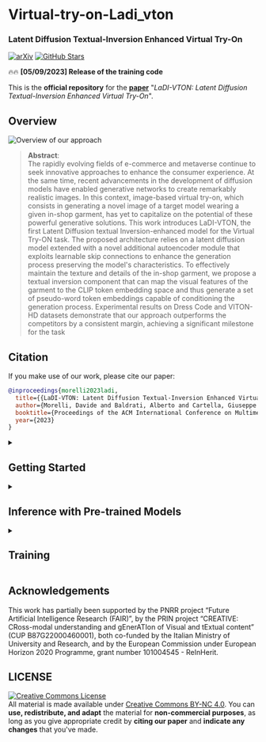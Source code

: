 # Virtual-try-on-Ladi_vton
### Latent Diffusion Textual-Inversion Enhanced Virtual Try-On

[![arXiv](https://img.shields.io/badge/arXiv-Paper-<COLOR>.svg)](https://arxiv.org/abs/2305.13501)
[![GitHub Stars](https://img.shields.io/github/stars/miccunifi/ladi-vton?style=social)]([https://github.com/miccunifi/ladi-vton](https://github.com/superstar1225/Virtual-try-on-Ladi_vton))

🔥🔥 **[05/09/2023] Release of the training code**

This is the **official repository** for the [**paper**](https://arxiv.org/abs/2305.13501) "*LaDI-VTON: Latent Diffusion
Textual-Inversion Enhanced Virtual Try-On*".

## Overview

![](assets/teaser.png "Overview of our approach")


> **Abstract**: <br>
> The rapidly evolving fields of e-commerce and metaverse continue to seek innovative approaches to enhance the consumer
> experience. At the same time, recent advancements in the development of diffusion models have enabled generative
> networks to create remarkably realistic images. In this context, image-based virtual try-on, which consists in
> generating a novel image of a target model wearing a given in-shop garment, has yet to capitalize on the potential of
> these powerful generative solutions. This work introduces LaDI-VTON, the first Latent Diffusion textual
> Inversion-enhanced model for the Virtual Try-ON task. The proposed architecture relies on a latent diffusion model
> extended with a novel additional autoencoder module that exploits learnable skip connections to enhance the generation
> process preserving the model's characteristics. To effectively maintain the texture and details of the in-shop
> garment,
> we propose a textual inversion component that can map the visual features of the garment to the CLIP token embedding
> space and thus generate a set of pseudo-word token embeddings capable of conditioning the generation process.
> Experimental results on Dress Code and VITON-HD datasets demonstrate that our approach outperforms the competitors by
> a consistent margin, achieving a significant milestone for the task

## Citation

If you make use of our work, please cite our paper:

```bibtex
@inproceedings{morelli2023ladi,
  title={{LaDI-VTON: Latent Diffusion Textual-Inversion Enhanced Virtual Try-On}},
  author={Morelli, Davide and Baldrati, Alberto and Cartella, Giuseppe and Cornia, Marcella and Bertini, Marco and Cucchiara, Rita},
  booktitle={Proceedings of the ACM International Conference on Multimedia},
  year={2023}
}
```

<details>
<summary><h2>Getting Started</h2></summary>

We recommend using the [**Anaconda**](https://www.anaconda.com/) package manager to avoid dependency/reproducibility
problems.
For Linux systems, you can find a conda installation
guide [here](https://docs.conda.io/projects/conda/en/latest/user-guide/install/linux.html).

### Installation

1. Clone the repository

```sh
git clone https://github.com/miccunifi/ladi-vton
```

2. Install Python dependencies

```sh
conda env create -n ladi-vton -f environment.yml
conda activate ladi-vton
```

Alternatively, you can create a new conda environment and install the required packages manually:

```sh
conda create -n ladi-vton -y python=3.10
conda activate ladi-vton
pip install torch==2.0.1 torchvision==0.15.2 opencv-python==4.7.0.72 diffusers==0.14.0 transformers==4.27.3 accelerate==0.18.0 clean-fid==0.1.35 torchmetrics[image]==0.11.4 wandb==0.14.0 matplotlib==3.7.1 tqdm xformers
```

### Data Preparation

#### DressCode

1. Download the [DressCode](https://github.com/aimagelab/dress-code) dataset
2. To enhance the performance of our warping module, we have discovered that using in-shop images with a white
   background
   yields better results. To facilitate this process, we now offer pre-extracted masks that can be used to remove the
   background from the images. You can download the masks from the following
   link: [here](https://github.com/miccunifi/ladi-vton/releases/download/weights/dresscode_masks.zip). Once downloaded,
   please
   extract the mask files and place them in the dataset folder alongside the corresponding images.

Once the dataset is downloaded, the folder structure should look like this:

```
├── DressCode
|   ├── test_pairs_paired.txt
|   ├── test_pairs_unpaired.txt
|   ├── train_pairs.txt
│   ├── [dresses | lower_body | upper_body]
|   |   ├── test_pairs_paired.txt
|   |   ├── test_pairs_unpaired.txt
|   |   ├── train_pairs.txt
│   │   ├── images
│   │   │   ├── [013563_0.jpg | 013563_1.jpg | 013564_0.jpg | 013564_1.jpg | ...]
│   │   ├── masks
│   │   │   ├── [013563_1.png| 013564_1.png | ...]
│   │   ├── keypoints
│   │   │   ├── [013563_2.json | 013564_2.json | ...]
│   │   ├── label_maps
│   │   │   ├── [013563_4.png | 013564_4.png | ...]
│   │   ├── skeletons
│   │   │   ├── [013563_5.jpg | 013564_5.jpg | ...]
│   │   ├── dense
│   │   │   ├── [013563_5.png | 013563_5_uv.npz | 013564_5.png | 013564_5_uv.npz | ...]
```

#### VITON-HD

1. Download the [VITON-HD](https://github.com/shadow2496/VITON-HD) dataset

Once the dataset is downloaded, the folder structure should look like this:

```
├── VITON-HD
|   ├── test_pairs.txt
|   ├── train_pairs.txt
│   ├── [train | test]
|   |   ├── image
│   │   │   ├── [000006_00.jpg | 000008_00.jpg | ...]
│   │   ├── cloth
│   │   │   ├── [000006_00.jpg | 000008_00.jpg | ...]
│   │   ├── cloth-mask
│   │   │   ├── [000006_00.jpg | 000008_00.jpg | ...]
│   │   ├── image-parse-v3
│   │   │   ├── [000006_00.png | 000008_00.png | ...]
│   │   ├── openpose_img
│   │   │   ├── [000006_00_rendered.png | 000008_00_rendered.png | ...]
│   │   ├── openpose_json
│   │   │   ├── [000006_00_keypoints.json | 000008_00_keypoints.json | ...]
```

</details>

<details>
<summary><h2>Inference with Pre-trained Models</h2></summary>

To run the inference on the Dress Code or VITON-HD dataset, run the following command:

```sh
python src/inference.py --dataset [dresscode | vitonhd] --dresscode_dataroot <path> --vitonhd_dataroot <path> --output_dir <path> --test_order [paired | unpaired] --category [all | lower_body | upper_body | dresses ] --mixed_precision [no | fp16 | bf16] --enable_xformers_memory_efficient_attention --use_png --compute_metrics
```

```
    --dataset <str>                dataset to use, options: ['dresscode', 'vitonhd']
    --dresscode_dataroot <str>     data root of dresscode dataset (required when dataset=dresscode)
    --vitonhd_dataroot <str>       data root of vitonhd dataset (required when dataset=vitonhd)
    --test_order <str>             test setting, options: ['paired', 'unpaired']
    --category <str>               category to test, options: ['all', 'lower_body', 'upper_body', 'dresses'] (default=all)
    --output_dir <str>             output directory
    --batch_size <int>             batch size (default=8)
    --mixed_precision <str>        mixed precision (no, fp16, bf16) (default=no)
    --enable_xformers_memory_efficient_attention <store_true>
                                   enable memory efficient attention in xformers (default=False)
    --allow_tf32 <store_true>      allow TF32 on Ampere GPUs (default=False)
    --num_workers <int>            number of workers (default=8)
    --use_png <store_true>         use png instead of jpg (default=False)
    --compute_metrics              compute metrics at the end of inference (default=False)
```

Since we release the pre-trained models via torch.hub, the models will be automatically downloaded when running the
inference script.

### Metrics computation

Once you have run the inference script and extracted the images, you can compute the metrics by running the following
command:

```sh
python src/utils/val_metrics.py --gen_folder <path> --dataset [dresscode | vitonhd] --dresscode_dataroot <path> --vitonhd_dataroot <path> --test_order [paired | unpaired] --category [all | lower_body | upper_body | dresses ]
```

```
    --gen_folder <str>             Path to the generated images folder.
    --dataset <str>                dataset to use, options: ['dresscode', 'vitonhd']
    --dresscode_dataroot <str>     data root of dresscode dataset (required when dataset=dresscode)
    --vitonhd_dataroot <str>       data root of vitonhd dataset (required when dataset=vitonhd)
    --test_order <str>             test setting, options: ['paired', 'unpaired']
    --category <str>               category to test, options: ['all', 'lower_body', 'upper_body', 'dresses'] (default=all)
    --batch_size                   batch size (default=32)
    --workers                      number of workers (default=8)
```

</details>

<details>
<summary><h2>Training</h2></summary>

In this section, you'll find instructions on how to train all the components of our model from scratch.

### 1. Train Warping Module

First of all, we need to train the warping module. To do so, run the following command:

```sh
python src/train_tps.py --dataset [dresscode | vitonhd] --dresscode_dataroot <path> --vitonhd_dataroot <path> --checkpoints_dir <path> --exp_name <str>
```

```
    --dataset <str>                dataset to use, options: ['dresscode', 'vitonhd']
    --dresscode_dataroot <str>     dataroot of dresscode dataset (required when dataset=dresscode)
    --vitonhd_dataroot <str>       dataroot of vitonhd dataset (required when dataset=vitonhd)
    --checkpoints_dir <str>        checkpoints directory
    --exp_name <str>               experiment name
    --batch_size <int>             batch size (default=16)
    --workers <int>                number of workers (default=10)
    --height <int>                 height of the input images (default=512)
    --width <int>                  width of the input images (default=384)
    --lr <float>                   learning rate (default=1e-4)
    --const_weight <float>         weight for the TPS constraint loss (default=0.01)
    --wandb_log <store_true>       log training on wandb (default=False)
    --wandb_project <str>          wandb project name (default=LaDI_VTON_tps)
    --dense <store_true>           use dense uv map instead of keypoints (default=False)
    --only_extraction <store_true> only extract the images using the trained networks without training (default=False)
    --vgg_weight <int>             weight for the VGG loss (refinement network) (default=0.25)
    --l1_weight <int>              weight for the L1 loss (refinement network) (default=1.0)
    --epochs_tps <int>             number of epochs for the TPS training (default=50)
    --epochs_refinement <int>      number of epochs for the refinement network training (default=50)
```

At the end of the training, the warped cloth images will be saved in the `data/warped_cloths`
and `data/warped_cloths_unpaired` folders.
To save computation time, in the following steps, we will use the pre-extracted warped cloth images.

### 2. Train EMASC

To train the EMASC module, run the following command:

```sh
python src/train_emasc.py --dataset [dresscode | vitonhd] --dresscode_dataroot <path> --vitonhd_dataroot <path> --output_dir <path>
```

```
    --dataset <str>                dataset to use, options: ['dresscode', 'vitonhd']
    --dresscode_dataroot <str>     data root of dresscode dataset (required when dataset=dresscode)
    --vitonhd_dataroot <str>       data root of vitonhd dataset (required when dataset=vitonhd)
    --output_dir <str>             output directory where the model predictions and checkpoints will be written
    --pretrained_model_name_or_path <str>
                                   model identifier from huggingface.co/models (default=stabilityai/stable-diffusion-2-inpainting)
    --seed <int>                   seed for reproducible training (default=1234)
    --train_batch_size <int>       batch size for training (default=16)
    --test_batch_size <int>        batch size for testing (default=16)
    --num_train_epochs <int>       number of training epochs (default=100)
    --max_train_steps <int>        maximum number of training steps. If provided, overrides num_train_epochs (default=40k)
    --gradient_accumulation_steps <int>
                                   number of update steps to accumulate before performing a backward/update pass (default=1)
    --learning_rate <float>        learning rate (default=1e-5)
    --lr_scheduler <str>           learning rate scheduler, options: ['linear', 'cosine', 'cosine_with_restarts', 'polynomial', 'constant', 'constant_with_warmup'] (default=constant_with_warmup)
    --lr_warmup_steps <int>        number of warmup steps for learning rate scheduler (default=500)
    --allow_tf32 <store_true>      allow TF32 on Ampere GPUs (default=False)
    --adam_beta1 <float>           value of beta_1 for Adam optimizer (default=0.9)
    --adam_beta2 <float>           value of beta_2 for Adam optimizer (default=0.999)
    --adam_weight_decay <float>    value of weight decay for Adam optimizer (default=1e-2)
    --adam_epsilon <float>         value of epsilon for Adam optimizer (default=1e-8)
    --max_grad_norm <float>        maximum value of gradient norm for gradient clipping (default=1.0)
    --mixed_precision <str>        mixed precision training, options: ['no', 'fp16', 'bf16'] (default=fp16)
    --report_to <str>              where to report metrics, options: ['wandb', 'tensorboard', 'comet_ml'] (default=wandb)
    --checkpointing_steps <int>    number of steps between each checkpoint (default=10000)
    --resume_from_checkpoint <str> whether training should be resumed from a previous checkpoint. Use a "latest" to automatically select the last available checkpoint. (default=None)
    --num_workers <int>            number of workers (default=8)
    --num_workers_test <int>       number of workers for test dataloader (default=8)
    --test_order <str>             test setting, options: ['paired', 'unpaired'] (default=paired)
    --emasc_type <str>             type of EMASC, options: ['linear', 'nonlinear'] (default=nonlinear)
    --vgg_weight <float>           weight for the VGG loss (default=0.5)
    --emasc_kernel <int>           kernel size for the EMASC module (default=3)
    --emasc_padding <int>          padding for the EMASC module (default=1)
```

At the end of the training, the EMASC checkpoints will be saved in the `output_dir` folder.

### 2.5 (Optional) Extract clip cloth embeddings

To accelerate the training process for subsequent steps, consider pre-computing the CLIP cloth embeddings for each image
in the dataset.

To do so, run the following command:

```bash
python src/utils/compute_cloth_clip_features.py --dataset [dresscode | vitonhd] --dresscode_dataroot <path> --vitonhd_dataroot <path>
```

```
    --dataset <str>                dataset to use, options: ['dresscode', 'vitonhd']
    --dresscode_dataroot <str>     data root of dresscode dataset (required when dataset=dresscode)
    --vitonhd_dataroot <str>       data root of vitonhd dataset (required when dataset=vitonhd)
    --pretrained_model_name_or_path <str>
                                   model identifier from huggingface.co/models (default=stabilityai/stable-diffusion-2-inpainting)
    --batch_size <int>             batch size (default=16)
    --num_workers <int>            number of workers (default=8)
```

The computed features will be saved in the `data/clip_cloth_embeddings` folder.

In the following steps, to use the pre-computed features, make sure to use the `--use_clip_cloth_features` flag.

### 3. Pre-train the inversion adapter

To pre-train the inversion adapter, run the following command:

```sh
python src/train_inversion_adapter.py --dataset [dresscode | vitonhd] --dresscode_dataroot <path> --vitonhd_dataroot <path> --output_dir <path> --gradient_checkpointing --enable_xformers_memory_efficient_attention --use_clip_cloth_features
```

```
    --dataset <str>                dataset to use, options: ['dresscode', 'vitonhd']
    --dresscode_dataroot <str>     data root of dresscode dataset (required when dataset=dresscode)
    --vitonhd_dataroot <str>       data root of vitonhd dataset (required when dataset=vitonhd)
    --output_dir <str>             output directory where the model predictions and checkpoints will be written
    --pretrained_model_name_or_path <str>
                                   model identifier from huggingface.co/models (default=stabilityai/stable-diffusion-2-inpainting)
    --seed <int>                   seed for reproducible training (default=1234)
    --train_batch_size <int>       batch size for training (default=16)
    --test_batch_size <int>        batch size for testing (default=16)
    --num_train_epochs <int>       number of training epochs (default=100)
    --max_train_steps <int>        maximum number of training steps. If provided, overrides num_train_epochs (default=200k)
    --gradient_accumulation_steps <int>
                                   number of update steps to accumulate before performing a backward/update pass (default=1)
    --gradient_checkpointing <store_true>
                                   use gradient checkpointing to save memory at the expense of slower backward pass (default=False)
    --learning_rate <float>        learning rate (default=1e-5)
    --lr_scheduler <str>           learning rate scheduler, options: ['linear', 'cosine', 'cosine_with_restarts', 'polynomial', 'constant', 'constant_with_warmup'] (default=constant_with_warmup)
    --lr_warmup_steps <int>        number of warmup steps for learning rate scheduler (default=500)
    --allow_tf32 <store_true>      allow TF32 on Ampere GPUs (default=False)
    --adam_beta1 <float>           value of beta_1 for Adam optimizer (default=0.9)
    --adam_beta2 <float>           value of beta_2 for Adam optimizer (default=0.999)
    --adam_weight_decay <float>    value of weight decay for Adam optimizer (default=1e-2)
    --adam_epsilon <float>         value of epsilon for Adam optimizer (default=1e-8)
    --max_grad_norm <float>        maximum value of gradient norm for gradient clipping (default=1.0)
    --mixed_precision <str>        mixed precision training, options: ['no', 'fp16', 'bf16'] (default=fp16)
    --report_to <str>              where to report metrics, options: ['wandb', 'tensorboard', 'comet_ml'] (default=wandb)
    --checkpointing_steps <int>    number of steps between each checkpoint (default=50000)
    --resume_from_checkpoint <str> whether training should be resumed from a previous checkpoint. Use a "latest" to automatically select the last available checkpoint. (default=None)
    --enable_xformers_memory_efficient_attention <store_true>
                                   enable memory efficient attention in xformers (default=False)
    --num_workers <int>            number of workers (default=8)
    --num_workers_test <int>       number of workers for test dataloader (default=8)
    --test_order <str>             test setting, options: ['paired', 'unpaired'] (default=paired)
    --num_vstar <int>              number of predicted v* per image to use (default=16)
    --num_encoder_layers <int>     number of ViT layers to use in inversion adapter (default=1)
    --use_clip_cloth_features <store_true>
                                   use precomputed clip cloth features instead of computing them each iteration (default=False).
```

At the end of the training, the inversion adapter checkpoints will be saved in the `output_dir` folder.

**NOTE**: You can use the `--use_clip_cloth_features` flag only if you have previously computed the clip cloth features
using the `src/utils/compute_cloth_clip_features.py` script (step 2.5).

### 4. Train VTO

To successfully train the VTO model, ensure that you specify the correct path to the pre-trained inversion adapter
checkpoint. If omitted, the inversion adapter will be trained from scratch. Additionally, don't forget to include the
`--train_inversion_adapter` flag to enable the inversion adapter training during the VTO training process.

To train the VTO model, run the following command:

```sh
python src/train_vto.py --dataset [dresscode | vitonhd] --dresscode_dataroot <path> --vitonhd_dataroot <path> --output_dir <path> --inversion_adapter_dir <path> --gradient_checkpointing --enable_xformers_memory_efficient_attention --use_clip_cloth_features --train_inversion_adapter
```

```
    --dataset <str>                dataset to use, options: ['dresscode', 'vitonhd']
    --dresscode_dataroot <str>     data root of dresscode dataset (required when dataset=dresscode)
    --vitonhd_dataroot <str>       data root of vitonhd dataset (required when dataset=vitonhd)
    --output_dir <str>             output directory where the model predictions and checkpoints will be written
    --inversion_adapter_dir <str>  path to the inversion adapter checkpoint directory. Should be the same as `output_dir` of the inversion adapter training script. If not specified, the inversion adapter will be trained from scratch. (default=None)
    --inversion_adapter_name <str> name of the inversion adapter checkpoint. To load the latest checkpoint, use `latest`. (default=latest)
     --pretrained_model_name_or_path <str>
                                   model identifier from huggingface.co/models (default=stabilityai/stable-diffusion-2-inpainting)
    --seed <int>                   seed for reproducible training (default=1234)
    --train_batch_size <int>       batch size for training (default=16)
    --test_batch_size <int>        batch size for testing (default=16)
    --num_train_epochs <int>       number of training epochs (default=100)
    --max_train_steps <int>        maximum number of training steps. If provided, overrides num_train_epochs (default=200k)
    --gradient_accumulation_steps <int>
                                   number of update steps to accumulate before performing a backward/update pass (default=1)
    --gradient_checkpointing <store_true>
                                   use gradient checkpointing to save memory at the expense of slower backward pass (default=False)
    --learning_rate <float>        learning rate (default=1e-5)
    --lr_scheduler <str>           learning rate scheduler, options: ['linear', 'cosine', 'cosine_with_restarts', 'polynomial', 'constant', 'constant_with_warmup'] (default=constant_with_warmup)
    --lr_warmup_steps <int>        number of warmup steps for learning rate scheduler (default=500)
    --allow_tf32 <store_true>      allow TF32 on Ampere GPUs (default=False)
    --adam_beta1 <float>           value of beta_1 for Adam optimizer (default=0.9)
    --adam_beta2 <float>           value of beta_2 for Adam optimizer (default=0.999)
    --adam_weight_decay <float>    value of weight decay for Adam optimizer (default=1e-2)
    --adam_epsilon <float>         value of epsilon for Adam optimizer (default=1e-8)
    --max_grad_norm <float>        maximum value of gradient norm for gradient clipping (default=1.0)
    --mixed_precision <str>        mixed precision training, options: ['no', 'fp16', 'bf16'] (default=fp16)
    --report_to <str>              where to report metrics, options: ['wandb', 'tensorboard', 'comet_ml'] (default=wandb)
    --checkpointing_steps <int>    number of steps between each checkpoint (default=50000)
    --resume_from_checkpoint <str> whether training should be resumed from a previous checkpoint. Use a "latest" to automatically select the last available checkpoint. (default=None)
    --enable_xformers_memory_efficient_attention <store_true>
                                   enable memory efficient attention in xformers (default=False)
    --num_workers <int>            number of workers (default=8)
    --num_workers_test <int>       number of workers for test dataloader (default=8)
    --test_order <str>             test setting, options: ['paired', 'unpaired'] (default=paired)
    --uncond_fraction <float>      fraction of unconditioned training samples (default=0.2)
    --text_usage <str>             text features to use, options: ['none', 'noun_chunks', 'inversion_adapter'] (default=inversion_adapter)
    --cloth_input_type <str>       cloth input type, options: ['none', 'warped'], (default=warped)
    --num_vstar <int>              number of predicted v* per image to use (default=16)
    --num_encoder_layers <int>     number of ViT layers to use in inversion adapter (default=1)
    --train_inversion_adapter <store_true>
                                   train the inversion adapter during the VTO training (default=False)
    --use_clip_cloth_features <store_true>
                                   use precomputed clip cloth features instead of computing them each iteration (default=False).
            
```

At the end of the training, the checkpoints will be saved in the `output_dir` folder.

**NOTE**: You can use the `--use_clip_cloth_features` flag only if you have previously computed the clip cloth features
using the `src/utils/compute_cloth_clip_features.py` script (step 2.5).

### 5. Inference with the trained models

Before running the inference, make sure to specify the correct path to all the trained checkpoints.
Make sure to also use coherent hyperparameters with the ones used during training.

To run the inference on the Dress Code or VITON-HD dataset, run the following command:

```sh
python src/eval.py --dataset [dresscode | vitonhd] --dresscode_dataroot <path> --vitonhd_dataroot <path> --output_dir <path> --save_name <str> --test_order [paired | unpaired]  --unet_dir <path> --inversion_adapter_dir <path> --emasc_dir <path>  --category [all | lower_body | upper_body | dresses ] --enable_xformers_memory_efficient_attention --use_png --compute_metrics
```

```
    --dataset <str>                dataset to use, options: ['dresscode', 'vitonhd']
    --dresscode_dataroot <str>     data root of dresscode dataset (required when dataset=dresscode)
    --vitonhd_dataroot <str>       data root of vitonhd dataset (required when dataset=vitonhd)
    --output_dir <str>             output directory where the generated images will be written
    --save_name <str>              name of the generated images folder inside `output_dir`
    --test_order <str>             test setting, options: ['paired', 'unpaired']
    --unet_dir <str>               path to the UNet checkpoint directory. Should be the same as `output_dir` of the VTO training script
    --unet_name <str>              name of the UNet checkpoint. To load the latest checkpoint, use `latest`. (default=latest)
    --inversion_adapter_dir <str>  path to the inversion adapter checkpoint directory. Should be the same as `output_dir` of the VTO training script. Needed only if `--text_usage` is set to `inversion_adapter`. (default=None)
    --inversion_adapter_name <str> name of the inversion adapter checkpoint. To load the latest checkpoint, use `latest`. (default=latest)
    --emasc_dir <str>              path to the EMASC checkpoint directory. Should be the same as `output_dir` of the EMASC training script. Needed when --emasc_type!=none. (default=None)
    --emasc_name <str>             name of the EMASC checkpoint. To load the latest checkpoint, use `latest`. (default=latest)
    --pretrained_model_name_or_path <str>
                                   model identifier from huggingface.co/models (default=stabilityai/stable-diffusion-2-inpainting)
    --seed <int>                   seed for reproducible training (default=1234)
    --batch_size <int>             batch size(default=8)
    --allow_tf32 <store_true>      allow TF32 on Ampere GPUs (default=False)
    --enable_xformers_memory_efficient_attention <store_true>
                                   enable memory efficient attention in xformers (default=False)
    --num_workers <int>            number of workers (default=8)
    --category <str>               category to test, options: ['all', 'lower_body', 'upper_body', 'dresses'] (default=all)
    --emasc_type <str>             type of EMASC, options: ['linear', 'nonlinear'] (default=nonlinear)
    --emasc_kernel <int>           kernel size for the EMASC module (default=3)
    --emasc_padding <int>          padding for the EMASC module (default=1)
    --text_usage <str>             text features to use, options: ['none', 'noun_chunks', 'inversion_adapter'] (default=inversion_adapter)
    --cloth_input_type <str>       cloth input type, options: ['none', 'warped'], (default=warped)
    --num_vstar <int>              number of predicted v* per image to use (default=16)
    --num_encoder_layers <int>     number of ViT layers to use in inversion adapter (default=1)
    --use_png <store_true>         use png instead of jpg (default=False)
    --num_inference_steps <int>    number of diffusion steps at inference time (default=50)
    --guidance_scale <float>       guidance scale of the diffusion (default=7.5)
    --use_clip_cloth_features <store_true>
                                   use precomputed clip cloth features instead of computing them each iteration (default=False).
    --compute_metrics              compute metrics at the end of inference (default=False)
```

The generated images will be saved in the `output_dir/save_name_{test_order}` folder.

**NOTE**: You can use the `--use_clip_cloth_features` flag only if you have previously computed the clip cloth features
using the `src/utils/compute_cloth_clip_features.py` script (step 2.5).

</details>

## Acknowledgements

This work has partially been supported by the PNRR project “Future Artificial Intelligence Research (FAIR)”, by the PRIN
project “CREATIVE: CRoss-modal understanding and gEnerATIon of Visual and tExtual content” (CUP B87G22000460001), both
co-funded by the Italian Ministry of University and Research, and by the European Commission under European Horizon 2020
Programme, grant number 101004545 - ReInHerit.

## LICENSE

<a rel="license" href="http://creativecommons.org/licenses/by-nc/4.0/"><img alt="Creative Commons License" style="border-width:0" src="https://i.creativecommons.org/l/by-nc/4.0/88x31.png" /></a><br />
All material is made available under [Creative Commons BY-NC 4.0](https://creativecommons.org/licenses/by-nc/4.0/). You
can **use, redistribute, and adapt** the material for **non-commercial purposes**, as long as you give appropriate
credit by **citing our paper** and **indicate any changes** that you've made.
